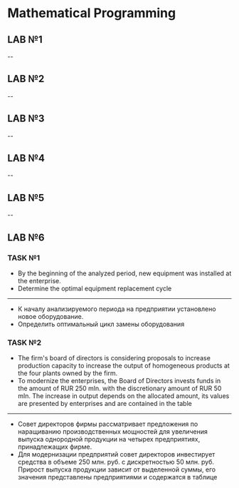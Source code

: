 # Mathematical Programming
## LAB №1
--
## LAB №2
--
## LAB №3
--
## LAB №4
--
## LAB №5
--
## LAB №6 
### TASK №1
 * By the beginning of the analyzed period, new equipment was installed at the enterprise.
 * Determine the optimal equipment replacement cycle
---
 * К началу анализируемого периода на предприятии установлено новое оборудование.
 * Определить оптимальный цикл замены оборудования
### TASK №2
 * The firm's board of directors is considering proposals to increase production capacity 
to increase the output of homogeneous products at the four plants owned by the firm.
 * To modernize the enterprises, the Board of Directors invests funds in the amount of
RUR 250 mln. with the discretionary amount of RUR 50 mln. The increase in output
depends on the allocated amount, its values are presented by enterprises and
are contained in the table
---
 * Совет директоров фирмы рассматривает предложения по наращиванию
производственных мощностей для увеличения выпуска однородной продукции на
четырех предприятиях, принадлежащих фирме.
 * Для модернизации предприятий совет директоров инвестирует средства в
объеме 250 млн. руб. с дискретностью 50 млн. руб. Прирост выпуска продукции
зависит от выделенной суммы, его значения представлены предприятиями и
содержатся в таблице 
